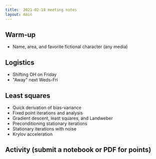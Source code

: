```yaml
---
title:  2021-02-18 meeting notes
layout: main
---
```


## Warm-up

- Name, area, and favorite fictional character (any media)

## Logistics

- Shifting OH on Friday
- "Away" next Weds-Fri

## Least squares

- Quick derivation of bias-variance
- Fixed point iterations and analysis
- Gradient descent, least squares, and Landweber
- Preconditioning stationary iterations
- Stationary iterations with noise
- Krylov acceleration

## Activity (submit a notebook or PDF for points)

